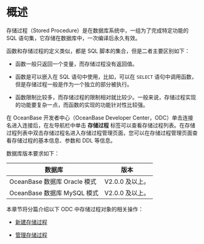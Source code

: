 概述 
=======================

存储过程（Stored Procedure）是在数据库系统中，一组为了完成特定功能的 SQL 语句集，它存储在数据库中，一次编译后永久有效。

函数和存储过程的定义类似，都是 SQL 脚本的集合，但是二者主要区别如下：

* 函数一般只返回一个变量，而存储过程没有返回值。

  

* 函数是可以嵌入在 SQL 语句中使用，比如，可以在 `SELECT` 语句中调用函数，但是存储过程一般是作为一个独立的部分被执行。

  

* 函数限制比较多，而存储过程的限制相对就比较少。一般来说，存储过程实现的功能要复杂一点，而函数的实现的功能针对性比较强。

  




在 OceanBase 开发者中心（OceanBase Developer Center，ODC）单击连接名进入连接后，在左导航栏中单击 **存储过程** 标签可以查看存储过程列表。在存储过程列表中双击存储过程名进入存储过程管理页面，您可以在存储过程管理页面查看存储过程的基本信息、参数和 DDL 等信息。

数据库版本要求如下：


|           数据库           |     版本      |
|-------------------------|-------------|
| OceanBase 数据库 Oracle 模式 | V2.0.0 及以上。 |
| OceanBase 数据库 MySQL 模式  | V2.0.0 及以上。 |



本章节将分篇介绍以下 ODC 中存储过程对象的相关操作：

* [新建存储过程](../../../6.client-odc-user-guide/9.client-odc-database-objects/4.client-odc-stored-procedure-objects/2.client-odc-create-a-stored-procedure.md)

  

* [管理存储过程](../../../6.client-odc-user-guide/9.client-odc-database-objects/4.client-odc-stored-procedure-objects/3.client-odc-manage-stored-procedures.md)

  




